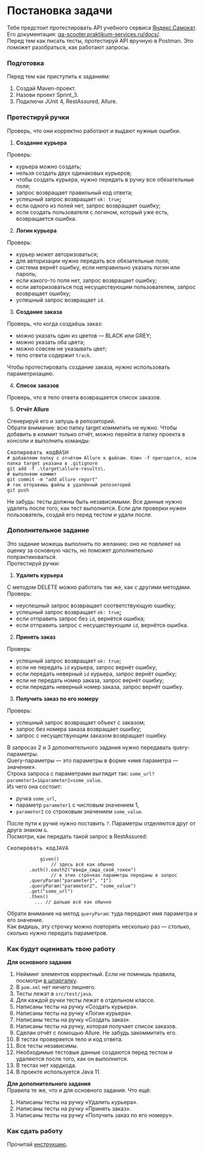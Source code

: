 <div class="Markdown base-markdown base-markdown_with-gallery markdown markdown_size_normal markdown_type_theory full-markdown"><h1>Постановка задачи</h1><div class="paragraph">Тебе предстоит протестировать API учебного сервиса <a href="http://qa-scooter.praktikum-services.ru/" target="_blank">Яндекс.Самокат</a>. Его документация: <a href="https://qa-scooter.praktikum-services.ru/docs/" target="_blank">qa-scooter.praktikum-services.ru/docs/</a>.</div><div class="paragraph">Перед тем как писать тесты, протестируй API вручную в Postman. Это поможет разобраться, как работают запросы.</div><h3>Подготовка</h3><div class="paragraph">Перед тем как приступить к заданиям:</div><ol start="1"><li>Создай Maven-проект.</li><li>Назови проект Sprint_3.</li><li>Подключи JUnit 4, RestAssured, Allure.</li></ol><h3><strong>Протестируй ручки</strong></h3><div class="paragraph">Проверь, что они корректно работают и выдают нужные ошибки.</div><ol start="1"><li><strong>Создание курьера</strong></li></ol><div class="paragraph">Проверь:</div><ul><li>курьера можно создать;</li><li>нельзя создать двух одинаковых курьеров;</li><li>чтобы создать курьера, нужно передать в ручку все обязательные поля;</li><li>запрос возвращает правильный код ответа;</li><li>успешный запрос возвращает <code class="code-inline code-inline_theme_light">ok: true</code><strong>;</strong></li><li>если одного из полей нет, запрос возвращает ошибку;</li><li>если создать пользователя с логином, который уже есть, возвращается ошибка.</li></ul><ol start="2"><li><strong>Логин курьера</strong></li></ol><div class="paragraph">Проверь:</div><ul><li>курьер может авторизоваться;</li><li>для авторизации нужно передать все обязательные поля;</li><li>система вернёт ошибку, если неправильно указать логин или пароль;</li><li>если какого-то поля нет, запрос возвращает ошибку;</li><li>если авторизоваться под несуществующим пользователем, запрос возвращает ошибку;</li><li>успешный запрос возвращает <code class="code-inline code-inline_theme_light">id</code>.</li></ul><ol start="3"><li><strong>Создание заказа</strong></li></ol><div class="paragraph">Проверь, что когда создаёшь заказ:</div><ul><li>можно указать один из цветов — BLACK или GREY;</li><li>можно указать оба цвета;</li><li>можно совсем не указывать цвет;</li><li>тело ответа содержит <code class="code-inline code-inline_theme_light">track</code>.</li></ul><div class="paragraph">Чтобы протестировать создание заказа, нужно использовать параметризацию.</div><ol start="4"><li><strong>Список заказов</strong></li></ol><div class="paragraph">Проверь, что в тело ответа возвращается список заказов.</div><ol start="5"><li><strong>Отчёт Allure</strong></li></ol><div class="paragraph">Сгенерируй его и запушь в репозиторий.</div><div class="paragraph">Обрати внимание: всю папку target коммитить не нужно. Чтобы добавить в коммит только отчёт, можно перейти в папку проекта в консоли и выполнить команды:</div><pre class="bash code-block code-block_theme_light"><div class="code-block__tools"><span class="code-block__clipboard">Скопировать код</span><span class="code-block__lang">BASH</span></div><div class="scrollable-default scrollable scrollable_theme_light code-block__scrollable prisma prisma_theme_light"><div></div><div class="scrollable__content-wrapper"><div class="scrollbar-remover scrollable__content-container" style="--scroll-bar-width:18px; --scroll-bar-height:18px;"><div class="scrollable__content"><div class="code-block__code-wrapper"><code class="code-block__code bash"><span class="hljs-comment"># добавляем папку с отчётом Allure к файлам. Ключ -f пригодится, если папка target указана в .gitignore</span>
git add -f .\target\allure-results\.
<span class="hljs-comment"># выполняем коммит</span>
git commit -m <span class="hljs-string">"add allure report"</span>
<span class="hljs-comment"># так отправишь файлы в удалённый репозиторий</span>
git push </code></div><div></div></div></div></div><section class="scrollbar-default scrollbar scrollbar_vertical scrollbar_hidden scrollable__scrollbar scrollable__scrollbar_type_vertical" style="--scrollbar-offset-size:153px; --scrollbar-control-size:153px; --scrollbar-control-container-size:100%; --scrollbar-scale:1; --scrollbar-control-offset:0;" size="1"><div class="scrollbar__control-container"><div class="scrollbar__control"><div class="scrollbar__control-line"></div></div></div></section><section class="scrollbar-default scrollbar scrollbar_horizontal scrollable__scrollbar scrollable__scrollbar_type_horizontal" style="--scrollbar-offset-size:688px; --scrollbar-control-size:592.192px; --scrollbar-control-container-size:100%; --scrollbar-scale:1; --scrollbar-control-offset:0;"><div class="scrollbar__control-container"><div class="scrollbar__control"><div class="scrollbar__control-line"></div></div></div></section></div></pre><div class="paragraph">Не забудь: тесты должны быть независимыми. Все данные нужно удалять после того, как тест выполнится. Если для проверки нужен пользователь, создай его перед тестом и удали после. </div><h3>Дополнительное задание</h3><div class="paragraph">Это задание можешь выполнить по желанию: оно не повлияет на оценку за основную часть, но поможет дополнительно попрактиковаться. </div><div class="paragraph">Протестируй ручки:</div><ol start="1"><li><strong>Удалить курьера</strong></li></ol><div class="paragraph">С методом DELETE можно работать так же, как с другими методами. </div><div class="paragraph">Проверь:</div><ul><li>неуспешный запрос возвращает соответствующую ошибку;</li><li>успешный запрос возвращает <code class="code-inline code-inline_theme_light">ok: true</code><strong>;</strong></li><li>если отправить запрос без <code class="code-inline code-inline_theme_light">id</code>, вернётся ошибка;</li><li>если отправить запрос с несуществующим <code class="code-inline code-inline_theme_light">id</code>, вернётся ошибка.</li></ul><ol start="2"><li><strong>Принять заказ</strong></li></ol><div class="paragraph">Проверь:</div><ul><li>успешный запрос возвращает <code class="code-inline code-inline_theme_light">ok: true</code>;</li><li>если не передать <code class="code-inline code-inline_theme_light">id</code> курьера, запрос вернёт ошибку;</li><li>если передать неверный <code class="code-inline code-inline_theme_light">id</code> курьера, запрос вернёт ошибку;</li><li>если не передать номер заказа, запрос вернёт ошибку;</li><li>если передать неверный номер заказа, запрос вернёт ошибку.</li></ul><ol start="3"><li><strong>Получить заказ по его номеру</strong></li></ol><div class="paragraph">Проверь:</div><ul><li>успешный запрос возвращает объект с заказом;</li><li>запрос без номера заказа возвращает ошибку;</li><li>запрос с несуществующим заказом возвращает ошибку.</li></ul><div class="paragraph">В запросах 2 и 3 дополнительного задания нужно передавать query-параметры.</div><div class="paragraph">Query-параметры — это параметры в форме «имя параметра — значение». </div><div class="paragraph">Строка запроса с параметрами выглядит так: <code class="code-inline code-inline_theme_light">some_url?parameter1=1&amp;parameter2=some_value</code>.</div><div class="paragraph">Из чего она состоит:</div><ul><li>ручка <code class="code-inline code-inline_theme_light">some_url</code>,</li><li>параметр <code class="code-inline code-inline_theme_light">parameter1</code> с числовым значением 1,</li><li><code class="code-inline code-inline_theme_light">parameter2</code> со строковым значением <code class="code-inline code-inline_theme_light">some_value</code>.</li></ul><div class="paragraph">После пути к ручке нужно поставить <code class="code-inline code-inline_theme_light">?</code>. Параметры отделяются друг от друга знаком <code class="code-inline code-inline_theme_light">&amp;</code>.</div><div class="paragraph">Посмотри, как передать такой запрос в RestAssured:</div><pre class="java code-block code-block_theme_light"><div class="code-block__tools"><span class="code-block__clipboard">Скопировать код</span><span class="code-block__lang">JAVA</span></div><div class="scrollable-default scrollable scrollable_theme_light code-block__scrollable prisma prisma_theme_light"><div></div><div class="scrollable__content-wrapper"><div class="scrollbar-remover scrollable__content-container" style="--scroll-bar-width:18px; --scroll-bar-height:18px;"><div class="scrollable__content"><div class="code-block__code-wrapper"><code class="code-block__code java">        
            given()
                <span class="hljs-comment">// здесь всё как обычно</span>
        .auth().oauth2(<span class="hljs-string">"введи_сюда_свой_токен"</span>)
                <span class="hljs-comment">// в этих строчках параметры переданы в запрос</span>
        .queryParam(<span class="hljs-string">"parameter1"</span>, <span class="hljs-string">"1"</span>)
        .queryParam(<span class="hljs-string">"parameter2"</span>, <span class="hljs-string">"some_value"</span>)
        .get(<span class="hljs-string">"some_url"</span>)
        .then() 
          ... <span class="hljs-comment">// дальше всё как обычно</span> </code></div><div></div></div></div></div><section class="scrollbar-default scrollbar scrollbar_vertical scrollbar_hidden scrollable__scrollbar scrollable__scrollbar_type_vertical" style="--scrollbar-offset-size:249px; --scrollbar-control-size:249px; --scrollbar-control-container-size:100%; --scrollbar-scale:1; --scrollbar-control-offset:0;" size="1"><div class="scrollbar__control-container"><div class="scrollbar__control"><div class="scrollbar__control-line"></div></div></div></section><section class="scrollbar-default scrollbar scrollbar_horizontal scrollbar_hidden scrollable__scrollbar scrollable__scrollbar_type_horizontal" style="--scrollbar-offset-size:688px; --scrollbar-control-size:688px; --scrollbar-control-container-size:100%; --scrollbar-scale:1; --scrollbar-control-offset:0;" size="1"><div class="scrollbar__control-container"><div class="scrollbar__control"><div class="scrollbar__control-line"></div></div></div></section></div></pre><div class="paragraph">Обрати внимание на метод <code class="code-inline code-inline_theme_light">queryParam</code>: туда передают имя параметра и его значение.</div><div class="paragraph">Как видишь, эту строчку можно повторять несколько раз — столько, сколько нужно передать параметров.</div><h3>Как будут оценивать твою работу</h3><div class="paragraph"><strong>Для основного задания</strong></div><ol start="1"><li>Нейминг элементов корректный. Если не помнишь правила, посмотри <a href="https://code.s3.yandex.net/qa-automation-engineer/java/cheatsheets/paid-track/sprint2/namingRules.pdf" target="_blank">в шпаргалку</a>.</li><li>В <code class="code-inline code-inline_theme_light">pom.xml</code> нет ничего лишнего.</li><li>Тесты лежат в <code class="code-inline code-inline_theme_light">src/test/java</code>.</li><li>Для каждой ручки тесты лежат в отдельном классе.</li><li>Написаны тесты на ручку «Создать курьера».</li><li>Написаны тесты на ручку «Логин курьера».</li><li>Написаны тесты на ручку «Создать заказ».</li><li>Написаны тесты на ручку, которая получает список заказов.</li><li>Сделан отчёт с помощью Allure. Не забудь закоммитить его.</li><li>В тестах проверяется тело и код ответа.</li><li>Все тесты независимы.</li><li>Необходимые тестовые данные создаются перед тестом и удаляются после того, как он выполнится.</li><li>В тестах нет хардкода.</li><li>В проекте используется Java 11.</li></ol><div class="paragraph"><strong>Для дополнительного задания</strong> </div><div class="paragraph">Правила те же, что и для основного задания. Что ещё:</div><ol start="1"><li>Написаны тесты на ручку «Удалить курьера».</li><li>Написаны тесты на ручку «Принять заказ».</li><li>Написаны тесты на ручку «Получить заказ по его номеру».</li></ol><h3>Как сдать работу</h3><div class="paragraph">Прочитай <a href="https://code.s3.yandex.net/qa-automation-engineer/java/cheatsheets/paid-track/sprint3/uploadProjectGithub.pdf" target="_blank">инструкцию</a>.</div></div>
